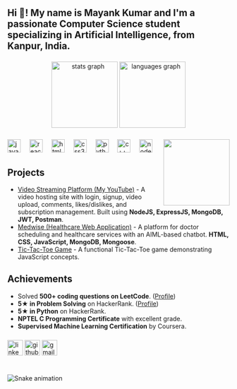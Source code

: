 <h2 align="left">Hi 👋! My name is Mayank Kumar and I'm a passionate Computer Science student specializing in Artificial Intelligence, from Kanpur, India.</h2>

###

<div align="center">
  <img src="https://github-readme-stats.vercel.app/api?username=mayank-kumar03&hide_title=false&hide_rank=false&show_icons=true&include_all_commits=true&count_private=true&disable_animations=false&theme=dracula&locale=en&hide_border=false" height="150" alt="stats graph"  />
  <img src="https://github-readme-stats.vercel.app/api/top-langs?username=mayank-kumar03&locale=en&hide_title=false&layout=compact&card_width=320&langs_count=5&theme=dracula&hide_border=false" height="150" alt="languages graph"  />
</div>

###

<img align="right" height="150" src="https://i.imgflip.com/65efzo.gif"  />

###

<div align="left">
  <img src="https://cdn.jsdelivr.net/gh/devicons/devicon/icons/javascript/javascript-original.svg" height="30" alt="javascript logo"  />
  <img width="12" />
  <img src="https://cdn.jsdelivr.net/gh/devicons/devicon/icons/react/react-original.svg" height="30" alt="react logo"  />
  <img width="12" />
  <img src="https://cdn.jsdelivr.net/gh/devicons/devicon/icons/html5/html5-original.svg" height="30" alt="html5 logo"  />
  <img width="12" />
  <img src="https://cdn.jsdelivr.net/gh/devicons/devicon/icons/css3/css3-original.svg" height="30" alt="css3 logo"  />
  <img width="12" />
  <img src="https://cdn.jsdelivr.net/gh/devicons/devicon/icons/python/python-original.svg" height="30" alt="python logo"  />
  <img width="12" />
  <img src="https://cdn.jsdelivr.net/gh/devicons/devicon/icons/cplusplus/cplusplus-original.svg" height="30" alt="c++ logo"  />
  <img width="12" />
  <img src="https://cdn.jsdelivr.net/gh/devicons/devicon/icons/nodejs/nodejs-original.svg" height="30" alt="nodejs logo"  />
</div>

###

## Projects

- [Video Streaming Platform (My YouTube)](https://github.com/mayank-kumar03) - A video hosting site with login, signup, video upload, comments, likes/dislikes, and subscription management. Built using **NodeJS, ExpressJS, MongoDB, JWT, Postman**.
- [Medwise (Healthcare Web Application)](https://mayank-kumar03.github.io/Medwise/) - A platform for doctor scheduling and healthcare services with an AIML-based chatbot. **HTML, CSS, JavaScript, MongoDB, Mongoose**.
- [Tic-Tac-Toe Game](https://mayank-kumar03.github.io/Tic-Tac-Toe-games/) - A functional Tic-Tac-Toe game demonstrating JavaScript concepts.

###

## Achievements

- Solved **500+ coding questions on LeetCode**. ([Profile](https://leetcode.com/u/user5662JS/))
- **5★ in Problem Solving** on HackerRank. ([Profile](https://www.hackerrank.com/profile/CSAI_1520102))
- **5★ in Python** on HackerRank.
- **NPTEL C Programming Certificate** with excellent grade.
- **Supervised Machine Learning Certification** by Coursera.

###

<div align="left">
  <img src="https://img.shields.io/static/v1?message=LinkedIn&logo=linkedin&label=&color=0077B5&logoColor=white&labelColor=&style=for-the-badge" height="35" alt="linkedin logo"  />
  <img src="https://img.shields.io/static/v1?message=GitHub&logo=github&label=&color=000000&logoColor=white&labelColor=&style=for-the-badge" height="35" alt="github logo"  />
  <img src="https://img.shields.io/static/v1?message=Gmail&logo=gmail&label=&color=D14836&logoColor=white&labelColor=&style=for-the-badge" height="35" alt="gmail logo"  />
</div>

###

<br clear="both">

<img src="https://raw.githubusercontent.com/maurodesouza/maurodesouza/output/snake.svg" alt="Snake animation" />
